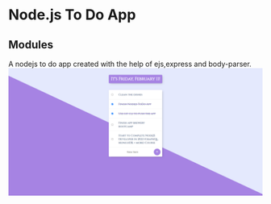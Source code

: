 # Node.js To Do App
## Modules
A nodejs to do app created with the help of ejs,express and body-parser.<br>
![screenshot](https://github.com/alperkaya0/node-to-do-app/blob/main/2022-02-11_01-56.png)
